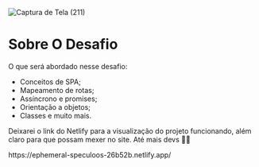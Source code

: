 ![Captura de Tela (211)](https://github.com/user-attachments/assets/f80d04ca-401c-472e-b156-53e3d56b87c5)
<h1>Sobre O Desafio</h1>

<p>
  O que será abordado nesse desafio:

- Conceitos de SPA;
- Mapeamento de rotas;
- Assíncrono e promises;
- Orientação a objetos;
- Classes e muito mais.
</p>

<p>Deixarei o link do Netlify para a visualização do projeto funcionando, além claro para que possam mexer no site. Até mais devs 🚀💜</p>
https://ephemeral-speculoos-26b52b.netlify.app/
